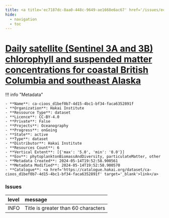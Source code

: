 ```yaml
---
title: <a title='ec7187dc-8aa0-448c-9649-ae1668e6ac67' href='/issues/ec7187dc-8aa0-448c-9649-ae1668e6ac67/' target='_blank'>Daily satellite (Sentinel 3A and 3B) chlorophyll and suspended matter concentrations for coastal British Columbia and southeast Alaska</a>
hide:
  - navigation
  - toc
---
```


# <a title='ec7187dc-8aa0-448c-9649-ae1668e6ac67' href='/issues/ec7187dc-8aa0-448c-9649-ae1668e6ac67/' target='_blank'>Daily satellite (Sentinel 3A and 3B) chlorophyll and suspended matter concentrations for coastal British Columbia and southeast Alaska</a>

<div id='map'></div>

!!! info "Metadata"
    
    - **Name**: ca-cioos_d1bef0b7-4d15-4bc1-bf34-faca6352891f 
    - **Organization**: Hakai Institute 
    - **Ressource Type**: dataset 
    - **Licence**: CC-BY-4.0 
    - **Private**: False 
    - **Projects**: Oceanography 
    - **Progress**: onGoing 
    - **State**: active 
    - **Type**: dataset 
    - **Distributor**: Hakai Institute 
    - **Resources Count**: 6 
    - **Vertical Extent**: [{'max': '5.0', 'min': '0.0'}] 
    - **Eov**: phytoplanktonBiomassAndDiversity, particulateMatter, other 
    - **Metadata Created**: 2024-05-14T19:52:58.900561 
    - **Metadata Modified**: 2024-05-14T19:52:58.900570 
    - **Catalogue**: <a href='https://catalogue.hakai.org/dataset/ca-cioos_d1bef0b7-4d15-4bc1-bf34-faca6352891f' target='_blank'>link</a> 

### Issues

| level   | message                             |
|:--------|:------------------------------------|
| INFO    | Title is greater than 60 characters |

<script>
   document.addEventListener("DOMContentLoaded", function() {
    var map = L.map('map').setView([51.505, -125.09], 5);
    L.tileLayer('https://tile.openstreetmap.org/{z}/{x}/{y}.png', {
        maxZoom: 19,
        attribution: '&copy; <a href="http://www.openstreetmap.org/copyright">OpenStreetMap</a>'
    }).addTo(map);
    var geojsonFeature = {
        "type": "Feature",
        "properties": {
            "name" : "<a title='ec7187dc-8aa0-448c-9649-ae1668e6ac67' href='/issues/ec7187dc-8aa0-448c-9649-ae1668e6ac67/' target='_blank'>Daily satellite (Sentinel 3A and 3B) chlorophyll and suspended matter concentrations for coastal British Columbia and southeast Alaska</a>"
        },
        "geometry": {'type': 'Polygon', 'coordinates': [[[-139.0, 47.0], [-121.5, 47.0], [-121.5, 59.5], [-139.0, 59.5], [-139.0, 47.0]]]}
    }
    L.geoJSON(geojsonFeature).addTo(map);
   })
</script>